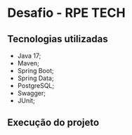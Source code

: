 # **Desafio - RPE TECH**

## Tecnologias utilizadas

* Java 17;
* Maven;
* Spring Boot;
* Spring Data;
* PostgreSQL;
* Swagger;
* JUnit;

## Execução do projeto
